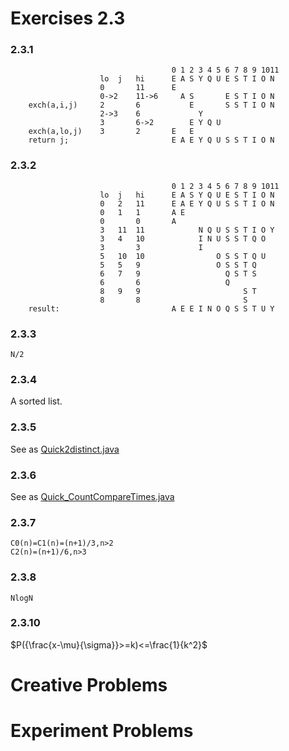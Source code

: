 <script type="text/javascript" src="http://cdn.mathjax.org/mathjax/latest/MathJax.js?config=default"></script>
Exercises 2.3
==
### 2.3.1
```
									0 1 2 3 4 5 6 7 8 9 1011
					lo	j	hi		E A S Y Q U E S T I O N
					0		11		E
					0->2	11->6	  A S       E S T I O N
	exch(a,i,j)		2		6		    E       S S T I O N
					2->3	6		      Y
					3		6->2		E Y Q U 
	exch(a,lo,j)	3		2		E   E
	return j;						E A E Y Q U S S T I O N 
```
### 2.3.2
```
									0 1 2 3 4 5 6 7 8 9 1011
					lo	j	hi		E A S Y Q U E S T I O N
					0	2	11		E A E Y Q U S S T I O N
					0	1	1		A E
					0		0		A 
					3	11	11		      N Q U S S T I O Y
					3	4	10		      I N U S S T Q O
					3		3		      I
					5	10	10		          O S S T Q U
					5	5	9		          O S S T Q
					6	7	9		            Q S T S
					6		6		            Q
					8	9	9		                S T
					8		8						S
	result:							A E E I N O Q S S T U Y
```
### 2.3.3
`N/2`
### 2.3.4
A sorted list.
### 2.3.5
See as [Quick2distinct.java](https://github.com/baozzz1/Algorithms-Learning/blob/master/2-Sorts/Exercise_2_3_QuickSort/Quick2distinct.java)
### 2.3.6
See as [Quick_CountCompareTimes.java](https://github.com/baozzz1/Algorithms-Learning/blob/master/2-Sorts/Exercise_2_3_QuickSort/Quick_CountCompareTimes.java)
### 2.3.7
	C0(n)=C1(n)=(n+1)/3,n>2
	C2(n)=(n+1)/6,n>3
### 2.3.8
`NlogN`
### 2.3.10
$P({\frac{x-\mu}{\sigma}}>=k)<=\frac{1}{k^2}$


# Creative Problems
# Experiment Problems



